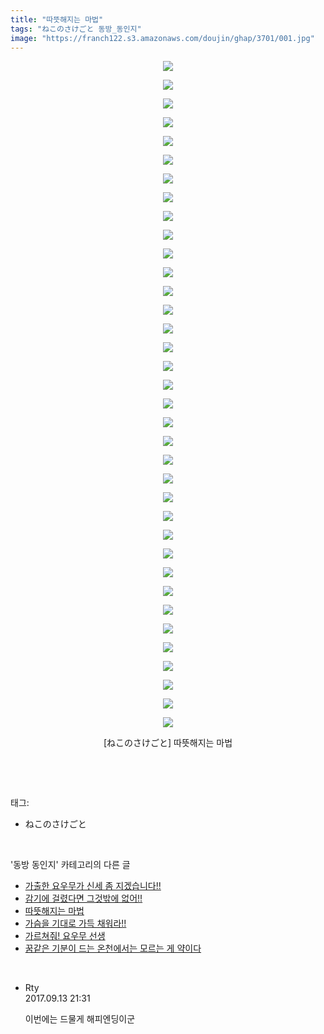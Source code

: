 ```yaml
---
title: "따뜻해지는 마법"
tags: "ねこのさけごと 동방_동인지"
image: "https://franch122.s3.amazonaws.com/doujin/ghap/3701/001.jpg"
---
```

<div class="article">
<p style="text-align: center; clear: none; float: none;"><img src="{{ site.imgserver4 }}/ghap/3701/001.jpg"/></p>
<p style="text-align: center; clear: none; float: none;"><img src="{{ site.imgserver4 }}/ghap/3701/002.jpg"/></p>
<p style="text-align: center; clear: none; float: none;"><img src="{{ site.imgserver4 }}/ghap/3701/003.jpg"/></p>
<p style="text-align: center; clear: none; float: none;"><img src="{{ site.imgserver4 }}/ghap/3701/004.jpg"/></p>
<p style="text-align: center; clear: none; float: none;"><img src="{{ site.imgserver4 }}/ghap/3701/005.jpg"/></p>
<p style="text-align: center; clear: none; float: none;"><img src="{{ site.imgserver4 }}/ghap/3701/006.jpg"/></p>
<p style="text-align: center; clear: none; float: none;"><img src="{{ site.imgserver4 }}/ghap/3701/007.jpg"/></p>
<p style="text-align: center; clear: none; float: none;"><img src="{{ site.imgserver4 }}/ghap/3701/008.jpg"/></p>
<p style="text-align: center; clear: none; float: none;"><img src="{{ site.imgserver4 }}/ghap/3701/009.jpg"/></p>
<p style="text-align: center; clear: none; float: none;"><img src="{{ site.imgserver4 }}/ghap/3701/010.jpg"/></p>
<p style="text-align: center; clear: none; float: none;"><img src="{{ site.imgserver4 }}/ghap/3701/011.jpg"/></p>
<p style="text-align: center; clear: none; float: none;"><img src="{{ site.imgserver4 }}/ghap/3701/012.jpg"/></p>
<p style="text-align: center; clear: none; float: none;"><img src="{{ site.imgserver4 }}/ghap/3701/013.jpg"/></p>
<p style="text-align: center; clear: none; float: none;"><img src="{{ site.imgserver4 }}/ghap/3701/014.jpg"/></p>
<p style="text-align: center; clear: none; float: none;"><img src="{{ site.imgserver4 }}/ghap/3701/015.jpg"/></p>
<p style="text-align: center; clear: none; float: none;"><img src="{{ site.imgserver4 }}/ghap/3701/016.jpg"/></p>
<p style="text-align: center; clear: none; float: none;"><img src="{{ site.imgserver4 }}/ghap/3701/017.jpg"/></p>
<p style="text-align: center; clear: none; float: none;"><img src="{{ site.imgserver4 }}/ghap/3701/018.jpg"/></p>
<p style="text-align: center; clear: none; float: none;"><img src="{{ site.imgserver4 }}/ghap/3701/019.jpg"/></p>
<p style="text-align: center; clear: none; float: none;"><img src="{{ site.imgserver4 }}/ghap/3701/020.jpg"/></p>
<p style="text-align: center; clear: none; float: none;"><img src="{{ site.imgserver4 }}/ghap/3701/021.jpg"/></p>
<p style="text-align: center; clear: none; float: none;"><img src="{{ site.imgserver4 }}/ghap/3701/022.jpg"/></p>
<p style="text-align: center; clear: none; float: none;"><img src="{{ site.imgserver4 }}/ghap/3701/023.jpg"/></p>
<p style="text-align: center; clear: none; float: none;"><img src="{{ site.imgserver4 }}/ghap/3701/024.jpg"/></p>
<p style="text-align: center; clear: none; float: none;"><img src="{{ site.imgserver4 }}/ghap/3701/025.jpg"/></p>
<p style="text-align: center; clear: none; float: none;"><img src="{{ site.imgserver4 }}/ghap/3701/026.jpg"/></p>
<p style="text-align: center; clear: none; float: none;"><img src="{{ site.imgserver4 }}/ghap/3701/027.jpg"/></p>
<p style="text-align: center; clear: none; float: none;"><img src="{{ site.imgserver4 }}/ghap/3701/028.jpg"/></p>
<p style="text-align: center; clear: none; float: none;"><img src="{{ site.imgserver4 }}/ghap/3701/029.jpg"/></p>
<p style="text-align: center; clear: none; float: none;"><img src="{{ site.imgserver4 }}/ghap/3701/030.jpg"/></p>
<p style="text-align: center; clear: none; float: none;"><img src="{{ site.imgserver4 }}/ghap/3701/031.jpg"/></p>
<p style="text-align: center; clear: none; float: none;"><img src="{{ site.imgserver4 }}/ghap/3701/032.jpg"/></p>
<p style="text-align: center; clear: none; float: none;"><img src="{{ site.imgserver4 }}/ghap/3701/033.jpg"/></p>
<p style="text-align: center; clear: none; float: none;"><img src="{{ site.imgserver4 }}/ghap/3701/034.jpg"/></p>
<p style="text-align: center; clear: none; float: none;"><img src="{{ site.imgserver4 }}/ghap/3701/035.jpg"/></p>
<p style="text-align: center; clear: none; float: none;"><img src="{{ site.imgserver4 }}/ghap/3701/036.jpg"/></p>
<p style="text-align: center; clear: none; float: none;">[ねこのさけごと] 따뜻해지는 마법</p>
<p><br/></p>
</div><br/>
<div class="tagTrail">
<p>태그: </p>
<ul>
<li>ねこのさけごと</li>
</ul>
</div><br/>
<div class="another">
<p>'동방 동인지' 카테고리의 다른 글</p>
<ul>
<li><a href="/ghap_3703">가출한 요우무가 신세 좀 지겠습니다!!</a></li>
<li><a href="/ghap_3702">감기에 걸렸다면 그것밖에 없어!!</a></li>
<li><a href="/ghap_3701">따뜻해지는 마법</a></li>
<li><a href="/ghap_3700">가슴을 기대로 가득 채워라!!</a></li>
<li><a href="/ghap_3699">가르쳐줘! 요우무 선생</a></li>
<li><a href="/ghap_3698">꿈같은 기분이 드는 온천에서는 모르는 게 약이다</a></li>
</ul>
</div><br/>
<div class="cb_module cb_fluid">
<div class="cb_wrt cb_profile">
<div class="comment">
<ul>
<li class="cb_thumb_off" id="comment15082418">
<div class="cb_comment_area">
<div class="cb_info_area">
<div class="cb_section">
<span class="cb_nick_name">Rty</span>
</div>
<div class="cb_section">
<span class="cb_date">2017.09.13 21:31 </span>
</div>
</div>
<div class="cb_dsc_comment">
<p class="cb_dsc">
											이번에는 드물게 해피엔딩이군
										</p>
</div>
</div></li>
</ul>
</div>
</div><!-- commentList close -->
</div><br/>
